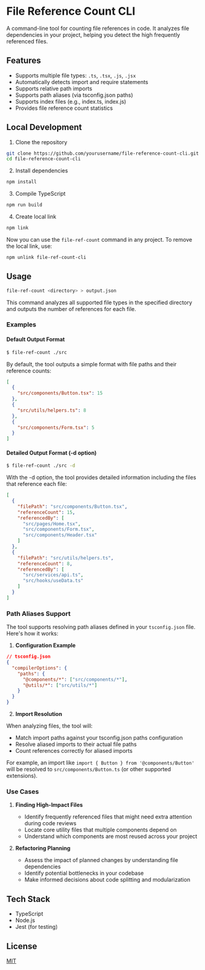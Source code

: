 # File Reference Count CLI

A command-line tool for counting file references in code. It analyzes file dependencies in your project, helping you detect the high frequently referenced files.

## Features

- Supports multiple file types: `.ts`, `.tsx`, `.js`, `.jsx`
- Automatically detects import and require statements
- Supports relative path imports
- Supports path aliases (via tsconfig.json paths)
- Supports index files (e.g., index.ts, index.js)
- Provides file reference count statistics


## Local Development

1. Clone the repository

```bash
git clone https://github.com/yourusername/file-reference-count-cli.git
cd file-reference-count-cli
```

2. Install dependencies

```bash
npm install
```

3. Compile TypeScript

```bash
npm run build
```

4. Create local link

```bash
npm link
```

Now you can use the `file-ref-count` command in any project. To remove the local link, use:

```bash
npm unlink file-ref-count-cli
```

## Usage

```bash
file-ref-count <directory> > output.json
```

This command analyzes all supported file types in the specified directory and outputs the number of references for each file.

### Examples

#### Default Output Format

```bash
$ file-ref-count ./src
```

By default, the tool outputs a simple format with file paths and their reference counts:

```json
[
  {
    "src/components/Button.tsx": 15
  },
  {
    "src/utils/helpers.ts": 8
  },
  {
    "src/components/Form.tsx": 5
  }
]
```

#### Detailed Output Format (-d option)

```bash
$ file-ref-count ./src -d
```

With the -d option, the tool provides detailed information including the files that reference each file:

```json
[
  {
    "filePath": "src/components/Button.tsx",
    "referenceCount": 15,
    "referencedBy": [
      "src/pages/Home.tsx",
      "src/components/Form.tsx",
      "src/components/Header.tsx"
    ]
  },
  {
    "filePath": "src/utils/helpers.ts",
    "referenceCount": 8,
    "referencedBy": [
      "src/services/api.ts",
      "src/hooks/useData.ts"
    ]
  }
]
```

### Path Aliases Support

The tool supports resolving path aliases defined in your `tsconfig.json` file. Here's how it works:

1. **Configuration Example**

```json
// tsconfig.json
{
  "compilerOptions": {
    "paths": {
      "@components/*": ["src/components/*"],
      "@utils/*": ["src/utils/*"]
    }
  }
}
```

2. **Import Resolution**

When analyzing files, the tool will:
- Match import paths against your tsconfig.json paths configuration
- Resolve aliased imports to their actual file paths
- Count references correctly for aliased imports

For example, an import like `import { Button } from '@components/Button'` will be resolved to `src/components/Button.ts` (or other supported extensions).

### Use Cases

1. **Finding High-Impact Files**
   - Identify frequently referenced files that might need extra attention during code reviews
   - Locate core utility files that multiple components depend on
   - Understand which components are most reused across your project

2. **Refactoring Planning**
   - Assess the impact of planned changes by understanding file dependencies
   - Identify potential bottlenecks in your codebase
   - Make informed decisions about code splitting and modularization

## Tech Stack

- TypeScript
- Node.js
- Jest (for testing)

## License

[MIT](./LICENSE)